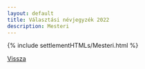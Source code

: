 ```yaml
---
layout: default
title: Választási névjegyzék 2022
description: Mesteri
---
```


{% include settlementHTMLs/Mesteri.html %}

[Vissza](./)